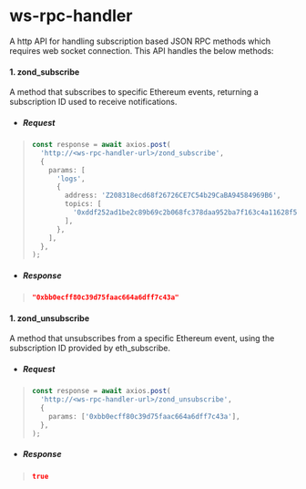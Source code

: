 # ws-rpc-handler

A http API for handling subscription based JSON RPC methods which requires web socket connection. This API handles the below methods:

#### 1. zond_subscribe

A method that subscribes to specific Ethereum events, returning a subscription ID used to receive notifications.

- ##### Request

> ```typescript
> const response = await axios.post(
>   'http://<ws-rpc-handler-url>/zond_subscribe',
>   {
>     params: [
>       'logs',
>       {
>         address: 'Z208318ecd68f26726CE7C54b29CaBA94584969B6',
>         topics: [
>           '0xddf252ad1be2c89b69c2b068fc378daa952ba7f163c4a11628f55a57b7edb8d6',
>         ],
>       },
>     ],
>   },
> );
> ```

- ##### Response

> ```json
> "0xbb0ecff80c39d75faac664a6dff7c43a"
> ```

#### 1. zond_unsubscribe

A method that unsubscribes from a specific Ethereum event, using the subscription ID provided by eth_subscribe.

- ##### Request

> ```typescript
> const response = await axios.post(
>   'http://<ws-rpc-handler-url>/zond_unsubscribe',
>   {
>     params: ['0xbb0ecff80c39d75faac664a6dff7c43a'],
>   },
> );
> ```

- ##### Response

> ```json
> true
> ```
